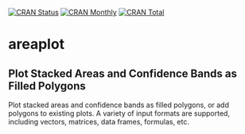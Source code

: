 [![CRAN Status](https://r-pkg.org/badges/version/areaplot)](https://cran.r-project.org/package=areaplot)
[![CRAN Monthly](https://cranlogs.r-pkg.org/badges/areaplot)](https://cran.r-project.org/package=areaplot)
[![CRAN Total](https://cranlogs.r-pkg.org/badges/grand-total/areaplot)](https://cran.r-project.org/package=areaplot)

# areaplot

## Plot Stacked Areas and Confidence Bands as Filled Polygons

Plot stacked areas and confidence bands as filled polygons, or add polygons to
existing plots. A variety of input formats are supported, including vectors,
matrices, data frames, formulas, etc.
